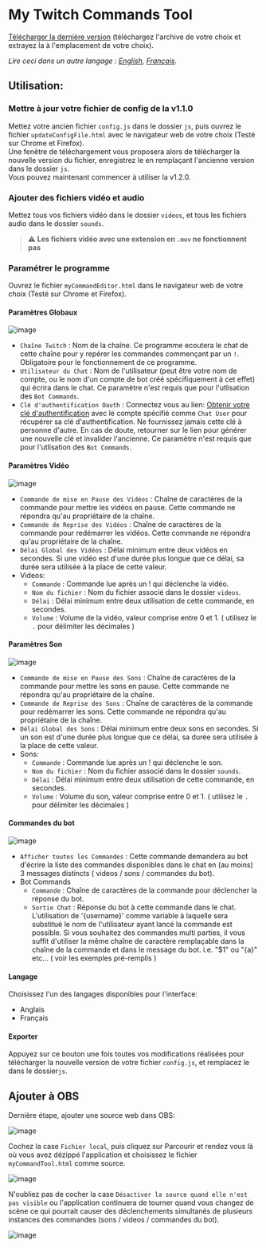 # My Twitch Commands Tool
[Télécharger la dernière version](https://github.com/Revingbell/my-twitch-video-and-sound-commands/releases) (téléchargez l'archive de votre choix et extrayez la à l'emplacement de votre choix).  

*Lire ceci dans un autre langage : [English](README.md), [Français](README.fr.md).*

## Utilisation:

### Mettre à jour votre fichier de config de la v1.1.0
Mettez votre ancien fichier `config.js` dans le dossier `js`, puis ouvrez le fichier `updateConfigFile.html` avec le navigateur web de votre choix (Testé sur Chrome et Firefox).  
Une fenêtre de téléchargement vous proposera alors de télécharger la nouvelle version du fichier, enregistrez le en remplaçant l'ancienne version dans le dossier `js`.  
Vous pouvez maintenant commencer à utiliser la v1.2.0.

### Ajouter des fichiers vidéo et audio
Mettez tous vos fichiers vidéo dans le dossier `videos`, et tous les fichiers audio dans le dossier `sounds`.
> :warning: **Les fichiers vidéo avec une extension en `.mov` ne fonctionnent pas**

### Paramétrer le programme
Ouvrez le fichier `myCommandEditor.html` dans le navigateur web de votre choix (Testé sur Chrome et Firefox).  

#### Paramètres Globaux
![image](https://user-images.githubusercontent.com/17751686/130131488-1fc2e569-1fd7-470e-b5de-280b9478e79e.png)
- `Chaîne Twitch` : Nom de la chaîne. Ce programme ecoutera le chat de cette chaîne pour y repérer les commandes commençant par un `!`. Obligatoire pour le fonctionnement de ce programme.
- `Utilisateur du Chat` : Nom de l'utilisateur (peut être votre nom de compte, ou le nom d'un compte de bot créé spécifiquement à cet effet) qui écrira dans le chat. Ce paramètre n'est requis que pour l'utlisation des `Bot Commands`.
- `Clé d'authentification Oauth` : Connectez vous au lien: [Obtenir votre clé d'authentification](https://twitchapps.com/tmi/) avec le compte spécifié comme `Chat User` pour récupérer sa clé d'authentification. Ne fournissez jamais cette clé à personne d'autre. En cas de doute, retourner sur le lien pour générer une nouvelle clé et invalider l'ancienne. Ce paramètre n'est requis que pour l'utlisation des `Bot Commands`.

#### Paramètres Vidéo
![image](https://user-images.githubusercontent.com/17751686/130131528-2a0e98ac-c0ae-4847-ad03-76e6787bff4c.png)
- `Commande de mise en Pause des Vidéos` : Chaîne de caractères de la commande pour mettre les vidéos en pause. Cette commande ne répondra qu'au propriétaire de la chaîne.
- `Commande de Reprise des Vidéos` : Chaîne de caractères de la commande pour redémarrer les vidéos. Cette commande ne répondra qu'au propriétaire de la chaîne.
- `Délai Global des Vidéos` : Délai minimum entre deux vidéos en secondes. Si une vidéo est d'une durée plus longue que ce délai, sa durée sera utilisée à la place de cette valeur.
- Videos:
  -  `Commande` : Commande lue après un ! qui déclenche la vidéo.
  -  `Nom du fichier` : Nom du fichier associé dans le dossier `videos`.
  -  `Délai` : Délai minimum entre deux utilisation de cette commande, en secondes.
  -  `Volume` : Volume de la vidéo, valeur comprise entre 0 et 1. ( utilisez le `.` pour délimiter les décimales )

#### Paramètres Son
![image](https://user-images.githubusercontent.com/17751686/130131567-a3ef2e5d-b990-49d3-ae2c-0fafa61d746e.png)
- `Commande de mise en Pause des Sons` : Chaîne de caractères de la commande pour mettre les sons en pause. Cette commande ne répondra qu'au propriétaire de la chaîne.
- `Commande de Reprise des Sons` : Chaîne de caractères de la commande pour redémarrer les sons. Cette commande ne répondra qu'au propriétaire de la chaîne.
- `Délai Global des Sons` : Délai minimum entre deux sons en secondes. Si un son est d'une durée plus longue que ce délai, sa durée sera utilisée à la place de cette valeur.
- Sons:
  -  `Commande` : Commande lue après un ! qui déclenche le son.
  -  `Nom du fichier` : Nom du fichier associé dans le dossier `sounds`.
  -  `Délai` : Délai minimum entre deux utilisation de cette commande, en secondes.
  -  `Volume` : Volume du son, valeur comprise entre 0 et 1. ( utilisez le `.` pour délimiter les décimales )

#### Commandes du bot
![image](https://user-images.githubusercontent.com/17751686/130131609-13c9b762-db61-4fd0-8123-71fe59e6ec9e.png)
- `Afficher toutes les Commandes` : Cette commande demandera au bot d'écrire la liste des commandes disponibles dans le chat en (au moins) 3 messages distincts ( videos / sons / commandes du bot).
- Bot Commands
  -  `Commande` : Chaîne de caractères de la commande pour déclencher la réponse du bot.
  -  `Sortie Chat` : Réponse du bot à cette commande dans le chat. L'utilisation de '{username}' comme variable à laquelle sera substitué le nom de l'utilisateur ayant lancé la commande est possible. Si vous souhaitez des commandes multi parties, il vous suffit d'utiliser la même chaîne de caractère remplaçable dans la chaîne de la commande et dans le message du bot. i.e. "$1" ou "{a}" etc... ( voir les exemples pré-remplis )

#### Langage
Choisissez l'un des langages disponibles pour l'interface:
- Anglais
- Français

#### Exporter
Appuyez sur ce bouton une fois toutes vos modifications réalisées pour télécharger la nouvelle version de votre fichier `config.js`, et remplacez le dans le dossier`js`.

## Ajouter à OBS
Dernière étape, ajouter une source web dans OBS:

![image](https://user-images.githubusercontent.com/17751686/129710382-8d28db74-6533-483c-9a7f-4137b4b3692e.png)

Cochez la case `Fichier local`, puis cliquez sur Parcourir et rendez vous là où vous avez dézippé l'application et choisissez le fichier `myCommandTool.html` comme source.

![image](https://user-images.githubusercontent.com/17751686/129711175-ba27df2a-8463-4950-9f2c-0e532b062b95.png)

N'oubliez pas de cocher la case `Désactiver la source quand elle n'est pas visible` ou l'application continuera de tourner quand vous changez de scène ce qui pourrait causer des déclenchements simultanés de plusieurs instances des commandes (sons / videos / commandes du bot).

![image](https://user-images.githubusercontent.com/17751686/129713447-1808933f-a8fa-4579-b7dc-da84cd497e3f.png)
